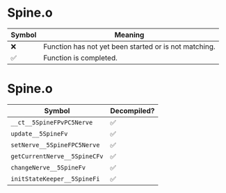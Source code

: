 # Spine.o
| Symbol | Meaning 
| ------------- | ------------- 
| :x: | Function has not yet been started or is not matching. 
| :white_check_mark: | Function is completed. 


# Spine.o
| Symbol | Decompiled? |
| ------------- | ------------- |
| `__ct__5SpineFPvPC5Nerve` | :white_check_mark: |
| `update__5SpineFv` | :white_check_mark: |
| `setNerve__5SpineFPC5Nerve` | :white_check_mark: |
| `getCurrentNerve__5SpineCFv` | :white_check_mark: |
| `changeNerve__5SpineFv` | :white_check_mark: |
| `initStateKeeper__5SpineFi` | :white_check_mark: |
